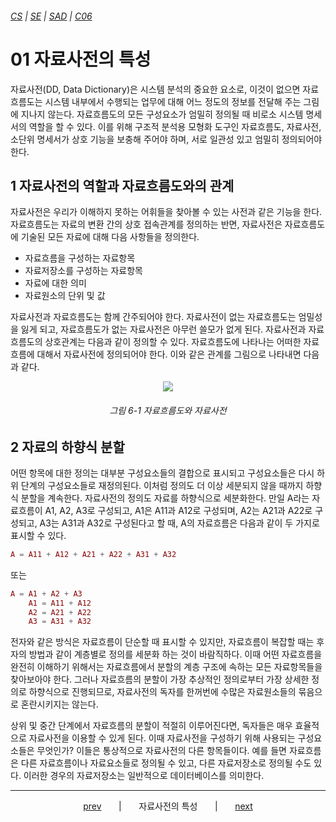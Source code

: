 ###### [*CS*](../../README.md) | [*SE*](../README.md) | [*SAD*](README.md) | [*C06*](C06-00.md)

# 01 자료사전의 특성

자료사전(DD, Data Dictionary)은 시스템 분석의 중요한 요소로, 이것이 없으면 자료흐름도는 시스템 내부에서 수행되는 업무에 대해 어느 정도의 정보를 전달해 주는 그림에 지나지 않는다. 자료흐름도의 모든 구성요소가 엄밀히 정의될 때 비로소 시스템 명세서의 역할을 할 수 있다. 이를 위해 구조적 분석용 모형화 도구인 자료흐름도, 자료사전, 소단위 명세서가 상호 기능을 보충해 주어야 하며, 서로 일관성 있고 엄밀히 정의되어야 한다.

## 1 자료사전의 역할과 자료흐름도와의 관계

자료사전은 우리가 이해하지 못하는 어휘들을 찾아볼 수 있는 사전과 같은 기능을 한다. 자료흐름도는 자료의 변환 간의 상호 접속관계를 정의하는 반면, 자료사전은 자료흐름도에 기술된 모든 자료에 대해 다음 사항들을 정의한다.

* 자료흐름을 구성하는 자료항목
* 자료저장소를 구성하는 자료항목
* 자료에 대한 의미
* 자료원소의 단위 및 값

자료사전과 자료흐름도는 함께 간주되어야 한다. 자료사전이 없는 자료흐름도는 엄밀성을 잃게 되고, 자료흐름도가 없는 자료사전은 아무런 쓸모가 없게 된다. 자료사전과 자료흐름도의 상호관계는 다음과 같이 정의할 수 있다. 자료흐름도에 나타나는 어떠한 자료흐름에 대해서 자료사전에 정의되어야 한다. 이와 같은 관계를 그림으로 나타내면 다음과 같다.

<p align="center">
    <img src="https://user-images.githubusercontent.com/75299843/111125000-79436700-85b4-11eb-8796-531937f83676.jpg">
    <h6 align="center">
        그림 6-1 자료흐름도와 자료사전
    </h6>
</p>

## 2 자료의 하향식 분할

어떤 항목에 대한 정의는 대부분 구성요소들의 결합으로 표시되고 구성요소들은 다시 하위 단계의 구성요소들로 재정의된다. 이처럼 정의도 더 이상 세분되지 않을 때까지 하향식 분할을 계속한다. 자료사전의 정의도 자료를 하향식으로 세분화한다. 만일 A라는 자료흐름이 A1, A2, A3로 구성되고, A1은 A11과 A12로 구성되며, A2는 A21과 A22로 구성되고, A3는 A31과 A32로 구성된다고 할 때, A의 자료흐름은 다음과 같이 두 가지로 표시할 수 있다.

```php
A = A11 + A12 + A21 + A22 + A31 + A32
```

또는

```php
A = A1 + A2 + A3
    A1 = A11 + A12
    A2 = A21 + A22
    A3 = A31 + A32
```

전자와 같은 방식은 자료흐름이 단순할 때 표시할 수 있지만, 자료흐름이 복잡할 때는 후자의 방법과 같이 계층별로 정의를 세분화 하는 것이 바람직하다. 이때 어떤 자료흐름을 완전히 이해하기 위해서는 자료흐름에서 분할의 계층 구조에 속하는 모든 자료항목들을 찾아보아야 한다. 그러나 자료흐름의 분할이 가장 추상적인 정의로부터 가장 상세한 정의로 하향식으로 진행되므로, 자료사전의 독자를 한꺼번에 수많은 자료원소들의 묶음으로 혼란시키지는 않는다.

상위 및 중간 단계에서 자료흐름의 분할이 적절히 이루어진다면, 독자들은 매우 효율적으로 자료사전을 이용할 수 있게 된다. 이때 자료사전을 구성하기 위해 사용되는 구성요소들은 무엇인가? 이들은 통상적으로 자료사전의 다른 항목들이다. 예를 들면 자료흐름은 다른 자료흐름이나 자료요소들로 정의될 수 있고, 다른 자료저장소로 정의될 수도 있다. 이러한 경우의 자료저장소는 일반적으로 데이터베이스를 의미한다.

---

<p align="center">
    <a href="C06-00.md">prev</a>
    &nbsp; &nbsp; &nbsp; | &nbsp; &nbsp; &nbsp;
    자료사전의 특성
    &nbsp; &nbsp; &nbsp; | &nbsp; &nbsp; &nbsp;
    <a href="C06-02.md">next</a>
</p>
